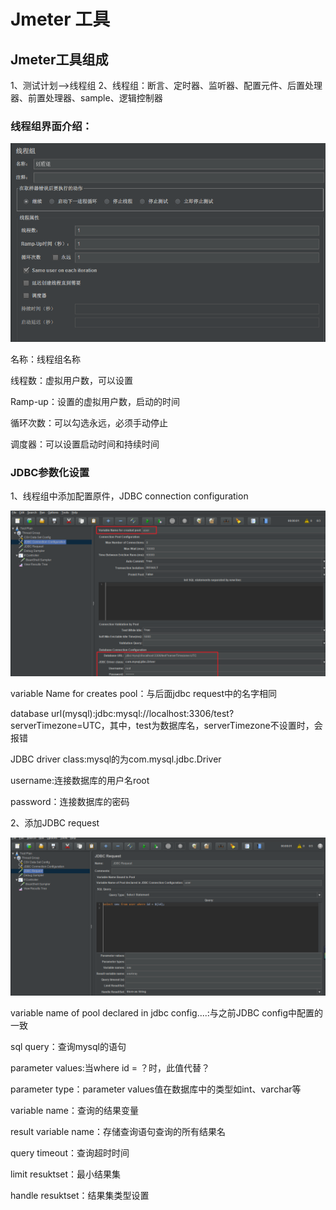 # Jmeter 工具

## Jmeter工具组成
1、测试计划-->线程组
2、线程组：断言、定时器、监听器、配置元件、后置处理器、前置处理器、sample、逻辑控制器

### 线程组界面介绍：

![线程组](./images/线程组.png)

名称：线程组名称

线程数：虚拟用户数，可以设置

Ramp-up：设置的虚拟用户数，启动的时间

循环次数：可以勾选永远，必须手动停止

调度器：可以设置启动时间和持续时间

### JDBC参数化设置

1、线程组中添加配置原件，JDBC connection configuration

![jdbc](.\images\jdbc.png)

variable Name for creates pool：与后面jdbc request中的名字相同

database url(mysql):jdbc:mysql://localhost:3306/test?serverTimezone=UTC，其中，test为数据库名，serverTimezone不设置时，会报错

JDBC driver class:mysql的为com.mysql.jdbc.Driver

username:连接数据库的用户名root

password：连接数据库的密码

2、添加JDBC request

![jdbcrequest](\images\jdbcrequest.png)

variable name of pool declared in jdbc config....:与之前JDBC config中配置的一致

sql query：查询mysql的语句

parameter values:当where id = ？时，此值代替？

parameter type：parameter values值在数据库中的类型如int、varchar等

variable name：查询的结果变量

result variable name：存储查询语句查询的所有结果名

query timeout：查询超时时间

limit resuktset：最小结果集

handle resuktset：结果集类型设置

